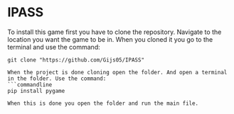 # IPASS
To install this game first you have to clone the repository. Navigate to the location you 
want the game to be in. When you cloned it you go to the terminal and use the command:
```commandline
git clone "https://github.com/Gijs05/IPASS"

When the project is done cloning open the folder. And open a terminal in the folder. Use the command:
```commandline
pip install pygame

When this is done you open the folder and run the main file.

